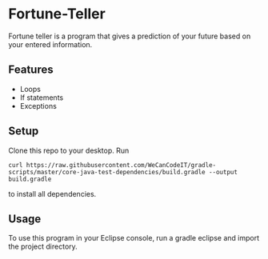 # Fortune-Teller
Fortune teller is a program that gives a prediction of your future based on your entered information.
## Features
* Loops
* If statements
* Exceptions
## Setup
Clone this repo to your desktop. 
Run 
```
curl https://raw.githubusercontent.com/WeCanCodeIT/gradle-scripts/master/core-java-test-dependencies/build.gradle --output build.gradle 
```
to install all dependencies.
## Usage
To use this program in your Eclipse console, run a gradle eclipse and import the project directory.

